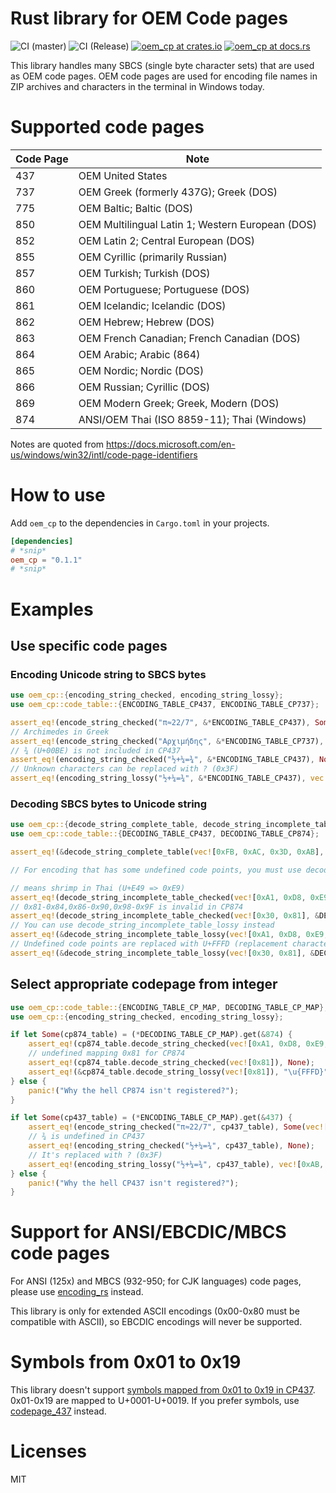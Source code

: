 # Rust library for OEM Code pages

![CI (master)](<https://github.com/tats-u/rust-oem-cp/workflows/CI%20(master)/badge.svg>)
![CI (Release)](<https://github.com/tats-u/rust-oem-cp/workflows/CI%20(Release)/badge.svg>)
[![oem_cp at crates.io](https://img.shields.io/crates/v/oem_cp.svg)](https://crates.io/crates/oem_cp)
[![oem_cp at docs.rs](https://docs.rs/oem_cp/badge.svg)](https://docs.rs/oem_cp)

This library handles many SBCS (single byte character sets) that are used as OEM code pages. OEM code pages are used for encoding file names in ZIP archives and characters in the terminal in Windows today.

# Supported code pages

| Code Page | Note                                             |
| --------- | ------------------------------------------------ |
| 437       | OEM United States                                |
| 737       | OEM Greek (formerly 437G); Greek (DOS)           |
| 775       | OEM Baltic; Baltic (DOS)                         |
| 850       | OEM Multilingual Latin 1; Western European (DOS) |
| 852       | OEM Latin 2; Central European (DOS)              |
| 855       | OEM Cyrillic (primarily Russian)                 |
| 857       | OEM Turkish; Turkish (DOS)                       |
| 860       | OEM Portuguese; Portuguese (DOS)                 |
| 861       | OEM Icelandic; Icelandic (DOS)                   |
| 862       | OEM Hebrew; Hebrew (DOS)                         |
| 863       | OEM French Canadian; French Canadian (DOS)       |
| 864       | OEM Arabic; Arabic (864)                         |
| 865       | OEM Nordic; Nordic (DOS)                         |
| 866       | OEM Russian; Cyrillic (DOS)                      |
| 869       | OEM Modern Greek; Greek, Modern (DOS)            |
| 874       | ANSI/OEM Thai (ISO 8859-11); Thai (Windows)      |

Notes are quoted from https://docs.microsoft.com/en-us/windows/win32/intl/code-page-identifiers

# How to use

Add `oem_cp` to the dependencies in `Cargo.toml` in your projects.

```toml
[dependencies]
# *snip*
oem_cp = "0.1.1"
# *snip*
```

# Examples

## Use specific code pages

### Encoding Unicode string to SBCS bytes

```rust
use oem_cp::{encoding_string_checked, encoding_string_lossy};
use oem_cp::code_table::{ENCODING_TABLE_CP437, ENCODING_TABLE_CP737};

assert_eq!(encode_string_checked("π≈22/7", &*ENCODING_TABLE_CP437), Some(vec![0xE3, 0xF7, 0x32, 0x32, 0x2F, 0x37]));
// Archimedes in Greek
assert_eq!(encode_string_checked("Αρχιμήδης", &*ENCODING_TABLE_CP737), Some(vec![0x80, 0xA8, 0xAE, 0xA0, 0xA3, 0xE3, 0x9B, 0x9E, 0xAA]));
// ¾ (U+00BE) is not included in CP437
assert_eq!(encoding_string_checked("½+¼=¾", &*ENCODING_TABLE_CP437), None);
// Unknown characters can be replaced with ? (0x3F)
assert_eq!(encoding_string_lossy("½+¼=¾", &*ENCODING_TABLE_CP437), vec![0xAB, 0x2B, 0xAC, 0x3D, 0x3F]);
```

### Decoding SBCS bytes to Unicode string

```rust
use oem_cp::{decode_string_complete_table, decode_string_incomplete_table_checked, decode_string_incomplete_table_lossy};
use oem_cp::code_table::{DECODING_TABLE_CP437, DECODING_TABLE_CP874};

assert_eq!(&decode_string_complete_table(vec![0xFB, 0xAC, 0x3D, 0xAB], &DECODING_TABLE_CP437), "√¼=½");

// For encoding that has some undefined code points, you must use decode_string_incomplete_table_{checked,lossy} instead of decode_string_complete_table

// means shrimp in Thai (U+E49 => 0xE9)
assert_eq!(decode_string_incomplete_table_checked(vec![0xA1, 0xD8, 0xE9, 0xA7], &DECODING_TABLE_CP874), Some("กุ้ง".to_string()));
// 0x81-0x84,0x86-0x90,0x98-0x9F is invalid in CP874
assert_eq!(decode_string_incomplete_table_checked(vec![0x30, 0x81], &DECODING_TABLE_CP874), None);
// You can use decode_string_incomplete_table_lossy instead
assert_eq!(&decode_string_incomplete_table_lossy(vec![0xA1, 0xD8, 0xE9, 0xA7], &DECODING_TABLE_CP874), "กุ้ง");
// Undefined code points are replaced with U+FFFD (replacement character)
assert_eq!(&decode_string_incomplete_table_lossy(vec![0x30, 0x81], &DECODING_TABLE_CP874), "0\u{FFFD}");
```

## Select appropriate codepage from integer

```rust
use oem_cp::code_table::{ENCODING_TABLE_CP_MAP, DECODING_TABLE_CP_MAP};
use oem_cp::{encoding_string_checked, encoding_string_lossy};

if let Some(cp874_table) = (*DECODING_TABLE_CP_MAP).get(&874) {
    assert_eq!(cp874_table.decode_string_checked(vec![0xA1, 0xD8, 0xE9, 0xA7]), Some("กุ้ง".to_string()));
    // undefined mapping 0x81 for CP874
    assert_eq!(cp874_table.decode_string_checked(vec![0x81]), None);
    assert_eq!(&cp874_table.decode_string_lossy(vec![0x81]), "\u{FFFD}");
} else {
    panic!("Why the hell CP874 isn't registered?");
}

if let Some(cp437_table) = (*ENCODING_TABLE_CP_MAP).get(&437) {
    assert_eq!(encode_string_checked("π≈22/7", cp437_table), Some(vec![0xE3, 0xF7, 0x32, 0x32, 0x2F, 0x37]));
    // ¾ is undefined in CP437
    assert_eq!(encoding_string_checked("½+¼=¾", cp437_table), None);
    // It's replaced with ? (0x3F)
    assert_eq!(encoding_string_lossy("½+¼=¾", cp437_table), vec![0xAB, 0x2B, 0xAC, 0x3D, 0x3F]);
} else {
    panic!("Why the hell CP437 isn't registered?");
}
```

# Support for ANSI/EBCDIC/MBCS code pages

For ANSI (125x) and MBCS (932-950; for CJK languages) code pages, please use [encoding_rs](https://github.com/hsivonen/encoding_rs) instead.

This library is only for extended ASCII encodings (0x00-0x80 must be compatible with ASCII), so EBCDIC encodings will never be supported.

# Symbols from 0x01 to 0x19

This library doesn't support [symbols mapped from 0x01 to 0x19 in CP437](https://en.wikipedia.org/wiki/Code_page_437). 0x01-0x19 are mapped to U+0001-U+0019. If you prefer symbols, use [codepage_437](https://github.com/nabijaczleweli/codepage-437) instead.

# Licenses

MIT

